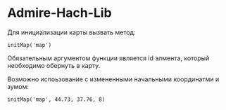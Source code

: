 # Admire-Hach-Lib

Для инициализации карты вызвать метод:

`initMap('map')`

Обязательным аргументом функции является id элмента, который необходимо обернуть в карту.

Возможно испоьзование с измененными начальными координатми и зумом:

`initMap('map', 44.73, 37.76, 8)`